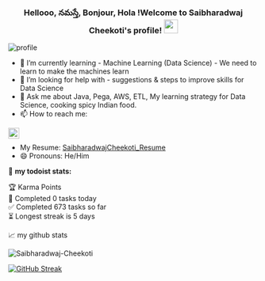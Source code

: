 
<h3 align="center">
  Hellooo, నమస్తే, Bonjour, Hola !Welcome to Saibharadwaj Cheekoti's profile!
  <img src="https://media.giphy.com/media/hvRJCLFzcasrR4ia7z/giphy.gif" width="28">
</h3>

![profile](https://komarev.com/ghpvc/?username=saibharadwaj-cheekoti&color=green)


- 🌱 I’m currently learning - Machine Learning (Data Science)
                             - We need to learn to make the machines learn
- 🤔 I’m looking for help with - suggestions & steps to improve skills for Data Science
- 💬 Ask me about Java, Pega, AWS, ETL, My learning strategy for Data Science, cooking spicy Indian food.
- 📫 How to reach me: 
<a href="https://www.linkedin.com/in/saibharadwaj-cheekoti/">
  <img align="left" alt="Sai's LinkedIN" width="22px" src="https://raw.githubusercontent.com/peterthehan/peterthehan/master/assets/linkedin.svg" />
</a>
<br/>

- My Resume: [SaibharadwajCheekoti_Resume](https://github.com/saibharadwaj-cheekoti/saibharadwaj-cheekoti/files/8269785/Saibharadwaj_Cheekoti_WPS.pdf)
- 😄 Pronouns: He/Him


🚧 **my todoist stats:**
<!-- TODO-IST:START -->
🏆   Karma Points           
🌸  Completed 0 tasks today           
✅  Completed 673 tasks so far           
⏳  Longest streak is 5 days
<!-- TODO-IST:END -->


📈 my github stats

<img src="https://github-readme-stats.vercel.app/api?username=saibharadwaj-cheekoti&show_icons=true&theme=gotham" alt="Saibharadwaj-Cheekoti" />



<!--
**saibharadwaj-cheekoti/saibharadwaj-cheekoti** is a ✨ _special_ ✨ repository because its `README.md` (this file) appears on your GitHub profile.

Here are some ideas to get you started:

- 🔭 I’m currently working on ...
- 🌱 I’m currently learning - Machine Learning (Data Science)
                             - We need to learn to make the machines learn
- 👯 I’m looking to collaborate on ...
- 🤔 I’m looking for help with - suggestions & steps to improve skills for Data Science
- 💬 Ask me about Java, Pega, AWS, ETL, My learning strategy for Data Science, cooking spicy Indian food.
- 📫 How to reach me: https://www.linkedin.com/in/saibharadwaj-cheekoti/ | 
- 😄 Pronouns: He/Him
- ⚡ Fun fact: ...
-->

<!--START_SECTION:waka-->
<!--END_SECTION:waka-->



[![GitHub Streak](https://github-readme-streak-stats.herokuapp.com/?user=saibharadwaj-cheekoti)](https://git.io/streak-stats)
